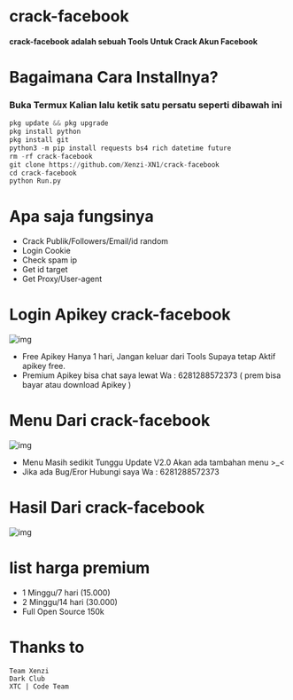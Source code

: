 # crack-facebook

#### crack-facebook adalah sebuah Tools Untuk Crack Akun Facebook

# Bagaimana Cara Installnya?
### Buka Termux Kalian lalu ketik satu persatu seperti dibawah ini
```python
pkg update && pkg upgrade
pkg install python
pkg install git
python3 -m pip install requests bs4 rich datetime future
rm -rf crack-facebook
git clone https://github.com/Xenzi-XN1/crack-facebook
cd crack-facebook
python Run.py
```

# Apa saja fungsinya
+ Crack Publik/Followers/Email/id random
+ Login Cookie
+ Check spam ip
+ Get id target
+ Get Proxy/User-agent

# Login Apikey crack-facebook
![img](https://i.ibb.co/XtdhgPq/IMG-20220910-222505.jpg)
+ Free Apikey Hanya 1 hari, Jangan keluar dari Tools Supaya tetap Aktif apikey free. 
+ Premium Apikey bisa chat saya lewat Wa : 6281288572373 ( prem bisa bayar atau download Apikey )

# Menu Dari crack-facebook
![img](https://i.ibb.co/Sccc08w/IMG-20220910-222449.jpg)
+ Menu Masih sedikit Tunggu Update V2.0 Akan ada tambahan menu >_<
+ Jika ada Bug/Eror Hubungi saya Wa : 6281288572373

# Hasil Dari crack-facebook
![img](https://i.ibb.co/8s8d83N/IMG-20220910-222102.jpg)

# list harga premium
+ 1 Minggu/7 hari (15.000)
+ 2 Minggu/14 hari (30.000)
+ Full Open Source 150k

# Thanks to
```
Team Xenzi
Dark Club
XTC | Code Team
```
